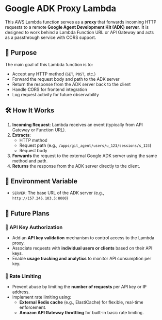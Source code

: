 # Google ADK Proxy Lambda

This AWS Lambda function serves as a **proxy** that forwards incoming HTTP requests to a remote **Google Agent Development Kit (ADK) server**. It is designed to work behind a Lambda Function URL or API Gateway and acts as a passthrough service with CORS support.

## 📌 Purpose

The main goal of this Lambda function is to:

- Accept any HTTP method (`GET`, `POST`, etc.)
- Forward the request body and path to the ADK server
- Return the response from the ADK server back to the client
- Handle CORS for frontend integration
- Log request activity for future observability

## 🛠 How It Works

1. **Incoming Request**: Lambda receives an event (typically from API Gateway or Function URL).
2. **Extracts**:
   - HTTP method
   - Request path (e.g., `/apps/git_agent/users/u_123/sessions/s_123`)
   - Request body
3. **Forwards** the request to the external Google ADK server using the same method and path.
4. **Returns** the response from the ADK server directly to the client.

## 🔐 Environment Variable

- `SERVER`: The base URL of the ADK server (e.g., `http://157.245.103.5:8000`)


## 🔮 Future Plans

### 🔑 API Key Authorization

- Add an **API key validation** mechanism to control access to the Lambda proxy.
- Associate requests with **individual users or clients** based on their API keys.
- Enable **usage tracking and analytics** to monitor API consumption per key.

### 🚦 Rate Limiting

- Prevent abuse by limiting the **number of requests** per API key or IP address.
- Implement rate limiting using:
  - **External Redis cache** (e.g., ElastiCache) for flexible, real-time enforcement.
  - **Amazon API Gateway throttling** for built-in basic rate limiting.